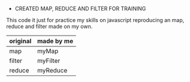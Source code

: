 * CREATED MAP, REDUCE AND FILTER FOR TRAINING

This code it just for practice my skills on javascript reproducing an map, reduce and filter made on my own.

| original | made by me|
|----------|-----------|
| map | myMap|
| filter | myFilter|
| reduce | myReduce|